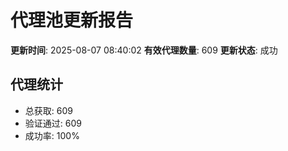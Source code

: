 # 代理池更新报告

**更新时间**: 2025-08-07 08:40:02
**有效代理数量**: 609
**更新状态**:  成功

## 代理统计
- 总获取: 609
- 验证通过: 609
- 成功率: 100%
